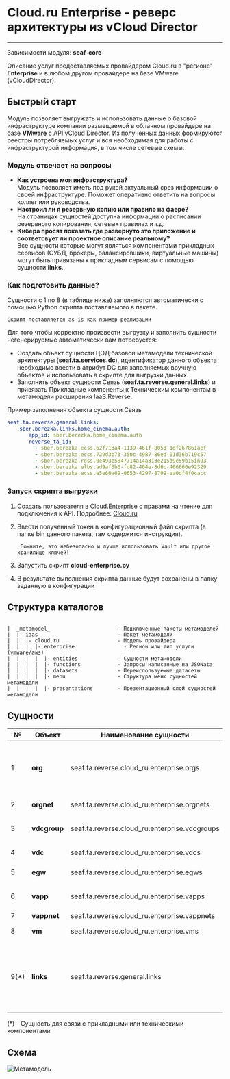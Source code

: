 # Cloud.ru Enterprise - реверс архитектуры из vCloud Director
***
Зависимости модуля: **seaf-core**

Описание услуг предоставляемых провайдером Cloud.ru в "регионе" **Enterprise** и в любом другом провайдере на базе VMware (vCloudDirector). 


## Быстрый старт

Модуль позволяет выгружать и использовать данные о базовой инфраструктуре компании размещаемой в облачном провайдере на базе **VMware** с API vCloud Director.
Из полученных данных формируются реестры потребляемых услуг и вся необходимая для работы с инфраструктурой информация, в том числе сетевые схемы.

### Модуль отвечает на вопросы
- **Как устроена моя инфраструктура?**  
  Модуль позволяет иметь под рукой актуальный срез информации о своей инфраструктуре. Поможет оперативно ответить на вопросы коллег или руководства.
- **Настроил ли я резервную копию или правило на фаере?**  
  На страницах сущностей доступна информации о расписании резервного копирования, сетевых правилах и т.д.
- **Кибера просят показать где развернуто это приложение и соответсвует ли проектное описание реальному?**  
  Все сущности которые могут являться компонентами прикладных сервисов (СУБД, брокеры, балансировщики, виртуальные машины) могут быть привязаны к прикладным сервисам с помощью сущности **links**.

### Как подготовить данные?

Сущности с 1 по 8 (в таблице ниже) заполняются автоматически с помощью Python скрипта поставляемого в пакете.

    Скрипт поставляется as-is как пример реализации  


Для того чтобы корректно произвести выгрузку и заполнить сущности негенерируемые автоматически вам потребуется:
- Создать объект сущности ЦОД базовой метамодели технической архитектуры (**seaf.ta.services.dc**), идентификатор данного объекта необходимо ввести в атрибут DC для заполняемых вручную объектов и использовать в скрипте для выгрузки данных.
- Заполнить объект сущности Связь (**seaf.ta.reverse.general.links**) и привязать Прикладные компоненты к Техническим компонентам в метамодели расширения IaaS.Reverse.

Пример заполнения объекта сущности Связь
```yaml
seaf.ta.reverse.general.links:
    sber.berezka.links.home_cinema.auth:
       app_id: sber.berezka.home_cinema.auth
       reverse_ta_id:
         - sber.berezka.ecss.62f713a4-1139-461f-8053-1df267861aef
         - sber.berezka.ecss.729d3b73-350c-4987-86ed-01d36b719c57
         - sber.berezka.rdss.0e493e5847714a14a313e215d9e59b15in03
         - sber.berezka.elbs.ad9af3b6-fd82-404e-8d6c-466660e92329
         - sber.berezka.ecss.e5e60a69-0653-4297-8799-ea0df4f0cacc
```
### Запуск скрипта выгрузки
1. Создать пользователя в Cloud.Enterprise с правами на чтение  для подключения
к API. Подробнее: [Cloud.ru](https://cloud.ru/ru/docs/vdc/ug/topics/api.html)
2. Ввести полученный токен в конфигурационный файл скрипта (в папке bin данного пакета, там содержится инструкция).

        Помните, это небезопасно и лучше использовать Vault или другое хранилище ключей!
3. Запустить скрипт **cloud-enterprise.py**

4. В результате выполнения скрипта данные будут сохранены в папку заданную в конфигурации


## Структура каталогов
```console

|- _metamodel_                      - Подключенные пакеты метамоделей
|  |- iaas                          - Пакет метамодели
|  |  |- cloud.ru                   - Модель провайдера
|  |  |  |- enterprise                - Регион или тип услуги (vmware/aws)
|  |  |  |  |- entities             - Сущности метамодели
|  |  |  |  |- functions            - Запросы написанные на JSONata
|  |  |  |  |- datasets             - Переиспользуемые датасеты
|  |  |  |  |- menu                 - Структура меню сущностей метамодели
|  |  |  |  |- presentations        - Презентационный слой сущностей метамодели
```
## Сущности

| №    | **Объект**   | **Наименование сущности**                      | **Описание**                                                   |
|------|--------------|------------------------------------------------|----------------------------------------------------------------|
| 1    | **org**      | 	seaf.ta.reverse.cloud_ru.enterprise.orgs      | 	Организация (может быть множество орагнизаций внутри тенанта) |
| 2    | **orgnet**   | 	seaf.ta.reverse.cloud_ru.enterprise.orgnets	  | Сети организации                                               |
| 3    | **vdcgroup** | 	seaf.ta.reverse.cloud_ru.enterprise.vdcgroups	 | Группы виртулаьных датацентров                                 |
| 4    | **vdc**      | 	seaf.ta.reverse.cloud_ru.enterprise.vdcs	     | Виртулаьные датаценты                                          |
| 5    | **egw**      | 	seaf.ta.reverse.cloud_ru.enterprise.egws	     | Edge Gateways                                                  |
| 6    | **vapp**     | 	seaf.ta.reverse.cloud_ru.enterprise.vapps	    | vApp (виртулаьные приложения)                                  |
| 7    | **vappnet**  | 	seaf.ta.reverse.cloud_ru.enterprise.vappnets	 | Сети vApp                                                      |
| 8    | **vm**       | 	seaf.ta.reverse.cloud_ru.enterprise.vms	      | Виртуальные машины                                             |
| 9(*) | **links**           | seaf.ta.reverse.general.links           | Сущность-связь прикладного компонента к техническому компоненту (заполняется вручную) |

(*) - Сущность для связи с прикладными или техническими компонентами


## Схема
![Метамодель](@entity/seaf.ta.reverse.general/metamodel_vcloud)